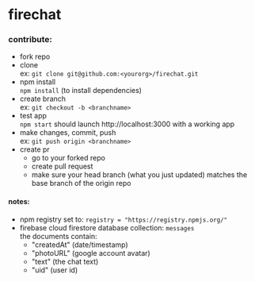 # firechat

### contribute:

- fork repo
- clone  
  ex: `git clone git@github.com:<yourorg>/firechat.git`
- npm install  
  `npm install` (to install dependencies)
- create branch  
  ex: `git checkout -b <branchname>`
- test app  
  `npm start` should launch http://localhost:3000 with a working app
- make changes, commit, push  
  ex: `git push origin <branchname>`
- create pr
  - go to your forked repo
  - create pull request
  - make sure your head branch (what you just updated) matches the base branch of the origin repo

#### notes:

- npm registry set to: `registry = "https://registry.npmjs.org/"`
- firebase cloud firestore database collection: `messages`  
  the documents contain:
  - "createdAt" (date/timestamp)
  - "photoURL" (google account avatar)
  - "text" (the chat text)
  - "uid" (user id)
